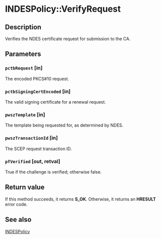 # INDESPolicy::VerifyRequest

## Description

Verifies the NDES certificate request for submission to the CA.

## Parameters

### `pctbRequest` [in]

The encoded PKCS#10 request.

### `pctbSigningCertEncoded` [in]

The valid signing certificate for a renewal request.

### `pwszTemplate` [in]

The template being requested for, as determined by NDES.

### `pwszTransactionId` [in]

The SCEP request transaction ID.

### `pfVerified` [out, retval]

True if the challenge is verified; otherwise false.

## Return value

If this method succeeds, it returns **S_OK**. Otherwise, it returns an **HRESULT** error code.

## See also

[INDESPolicy](https://learn.microsoft.com/windows/desktop/api/certpol/nn-certpol-indespolicy)